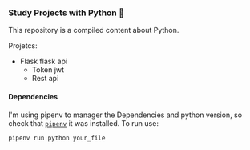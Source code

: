 ### Study Projects with Python 🐍

This repository is a compiled content about Python.

Projetcs:

- Flask flask api
  - Token jwt
  - Rest api

#### Dependencies

I'm using pipenv to manager the Dependencies and python version, so check that [`pipenv`](https://pipenv.pypa.io/en/latest/) it was installed.
To run use:

```
pipenv run python your_file
```
